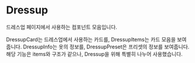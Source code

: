 # Dressup
드레스업 페이지에서 사용하는 컴포넌트 모음입니다.

DressupCard는 드레스업에서 사용하는 카드를, DressupItems는 카드 모음을 보여줍니다.
DressupInfo는 옷의 정보를, DressupPreset은 프리셋의 정보를 보여줍니다.
해당 기능은 items와 구조가 같으나, Dressup을 위해 특별히 나누어 사용했습니다.

